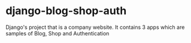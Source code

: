 # django-blog-shop-auth
Django's project that is a company website. It contains 3 apps which are samples of Blog, Shop and Authentication
